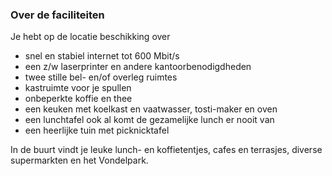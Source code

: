 ### Over de faciliteiten

Je hebt op de locatie beschikking over

- snel en stabiel internet tot 600 Mbit/s
- een z/w laserprinter en andere kantoorbenodigdheden
- twee stille bel- en/of overleg ruimtes
- kastruimte voor je spullen
- onbeperkte koffie en thee
- een keuken met koelkast en vaatwasser, tosti-maker en oven
- een lunchtafel ook al komt de gezamelijke lunch er nooit van
- een heerlijke tuin met picknicktafel

In de buurt vindt je leuke lunch- en koffietentjes, cafes en terrasjes, diverse supermarkten en het Vondelpark.
